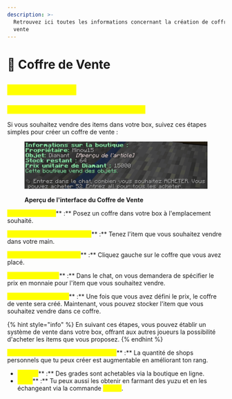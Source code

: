 ```yaml
---
description: >-
  Retrouvez ici toutes les informations concernant la création de coffre de
  vente
---
```


# 🎁 Coffre de Vente

## <mark style="color:yellow;">Coffre de Vente</mark>

### <mark style="color:yellow;">C</mark><mark style="color:yellow;">**réer un Coffre de Vente dans votre Box**</mark>

Si vous souhaitez vendre des items dans votre box, suivez ces étapes simples pour créer un coffre de vente : &#x20;

<figure><img src="../../.gitbook/assets/image (13).png" alt=""><figcaption><p><strong>Aperçu de l'interface du Coffre de Vente</strong></p></figcaption></figure>

<mark style="color:yellow;">**Placez un Coffre**</mark>** :** Posez un coffre dans votre box à l'emplacement souhaité.

<mark style="color:yellow;">**Sélectionnez l'Item à Vendre**</mark>** :** Tenez l'item que vous souhaitez vendre dans votre main.

<mark style="color:yellow;">**Clic Gauche sur le Coffre**</mark>** :** Cliquez gauche sur le coffre que vous avez placé.

<mark style="color:yellow;">**Choisissez le Prix**</mark>** :** Dans le chat, on vous demandera de spécifier le prix en monnaie pour l'item que vous souhaitez vendre.

<mark style="color:yellow;">**Coffre de Vente Créé**</mark>** :** Une fois que vous avez défini le prix, le coffre de vente sera créé. Maintenant, vous pouvez stocker l'item que vous souhaitez vendre dans ce coffre.

{% hint style="info" %}
En suivant ces étapes, vous pouvez établir un système de vente dans votre box, offrant aux autres joueurs la possibilité d'acheter les items que vous proposez.
{% endhint %}

<mark style="color:yellow;">**Augmentation de la capacité de shop**</mark>** :** La quantité de shops personnels que tu peux créer est augmentable en améliorant ton rang.

* <mark style="color:yellow;">**Achats**</mark>** :** Des grades sont achetables via la boutique en ligne.
* <mark style="color:yellow;">**Farm**</mark>** :** Tu peux aussi les obtenir en farmant des yuzu et en les échangeant via la commande <mark style="color:yellow;">**`/ranks`**</mark>.
